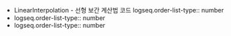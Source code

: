 - LinearInterpolation - 선형 보간 계산법 코드
  logseq.order-list-type:: number
- logseq.order-list-type:: number
- logseq.order-list-type:: number